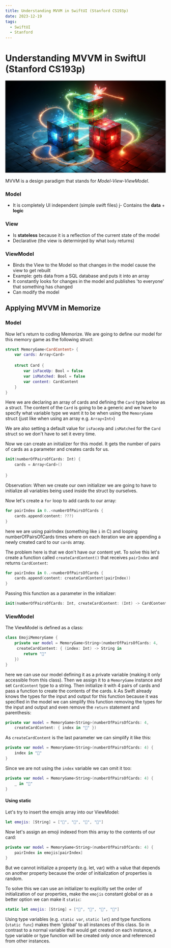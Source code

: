 ```yaml
---
title: Understanding MVVM in SwiftUI (Stanford CS193p)
date: 2023-12-19
tags:
  - SwiftUI
  - Stanford
---
```


# Understanding MVVM in SwiftUI (Stanford CS193p)

![image](../media/mvvm.png)

MVVM is a design paradigm that stands for *Model-View-ViewModel*.

### Model

- It is completely UI independent (simple swift files)
j- Contains the **data** + **logic**

### View

- Is **stateless** because it is a reflection of the current state of the model
- Declarative (the view is determinjed by what `body` returns)

### ViewModel

- Binds the View to the Model so that changes in the model cause the view to get rebuilt
- Example: gets data from a SQL database and puts it into an array
- It constantly looks for changes in the model and publishes 'to everyone' that something has changed
- Can modify the model

## Applying MVVM in Memorize

### Model

Now let's return to coding Memorize. We are going to define our model for this memory game as the following struct:

```swift
struct MemoryGame<CardContent> {
    var cards: Array<Card>
    
    struct Card {
        var isFaceUp: Bool = false
        var isMatched: Bool = false
        var content: CardContent
    }
}
```

Here we are declaring an array of cards and defining the `Card` type below as a struct. The content of the `Card` is going to be a generic and we have to specify what variable type we want it to be when using the `MemoryGame` struct (just like when using an array e.g. `Array<Int>`)

We are also setting a default value for `isFaceUp` and `isMatched` for the `Card` struct so we don't have to set it every time.

Now we can create an initializer for this model. It gets the number of pairs of cards 
as a parameter and creates cards for us.

```swift
init(numberOfPairsOfCards: Int) {
	cards = Array<Card>()
	
}
```

Observation: When we create our own initializer we are going to have to initialize all variables being used inside the struct by ourselves.

Now let's create a `for` loop to add cards to our array:

```swift
for pairIndex in 0..<numberOfPairsOfCards {
	cards.append(content: ???)
}
```

here we are using pairIndex (something like `i` in C) and looping numberOfPairsOfCards times where on each iteration we are appending a newly created card to our `cards` array.

The problem here is that we don't have our content yet. To solve this let's create a function called `createCardContent()` that receives `pairIndex` and returns `CardContent`:

```swift
for pairIndex in 0..<numberOfPairsOfCards {
	cards.append(content: createCardContent(pairIndex))
}
```

Passing this function as a parameter in the initializer:

```swift
init(numberOfPairsOfCards: Int, createCardContent: (Int) -> CardContent)
```

### ViewModel

The ViewModel is defined as a class:

```swift
class EmojiMemoryGame {
	private var model = MemoryGame<String>(numberOfPairsOfCards: 4,
	 createCardContent: { (index: Int) -> String in
		return "👻"
	})
}
```

here we can use our model defining it as a private variable (making it only accessible from this class). Then we assign it to a `MemoryGame` instance and set `CardContent` type to a string. Then initialize it with 4 pairs of cards and pass a function to create the contents of the cards.
k
As Swift already knows the types for the input and output for this function because it was specified in the model we can simplify this function removing the types for the input and output and even remove the `return` statement and parenthesis:

```swift
private var model = MemoryGame<String>(numberOfPairsOfCards: 4,
	createCardContent: { index in "👻" })
```

As `createCardContent` is the last parameter we can simplify it like this:

```swift
private var model = MemoryGame<String>(numberOfPairsOfCards: 4) {
	index in "👻"
}
```

Since we are not using the `index` variable we can omit it too:

```swift
private var model = MemoryGame<String>(numberOfPairsOfCards: 4) {
	_ in "👻"
}
```

#### Using static

Let's try to insert the emojis array into our ViewModel:

```swift
let emojis: [String] = ["🚗", "🚕", "🚙", "🚌"]
```

Now let's assign an emoji indexed from this array to the contents of our card:

```swift
private var model = MemoryGame<String>(numberOfPairsOfCards: 4) {
	pairIndex in emojis[pairIndex]
}
```

But we cannot initialize a property (e.g. let, var) with a value that depends on another property because the order of initialization of properties is random.

To solve this we can use an initializer to explicitly set the order of initialization of our properties, make the `emojis` constant global or as a better option we can make it `static`:

```swift
static let emojis: [String] = ["🚗", "🚕", "🚙", "🚌"]
```

Using type variables (e.g. `static var`, `static let`) and type functions (`static func`) makes them 'global' to all instances of this class. So in contrast to a normal variable that would get created on each instance, a type variable or type function will be created only once and referenced from other instances.
